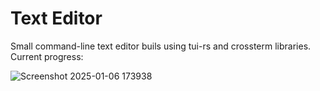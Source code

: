 # Text Editor
Small command-line text editor buils using tui-rs and crossterm libraries.  
Current progress:    

![Screenshot 2025-01-06 173938](https://github.com/user-attachments/assets/9b9967f6-83c8-4189-8652-9a3713c8a651)
